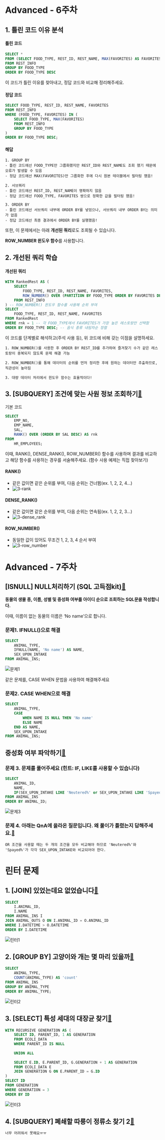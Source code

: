 # Advanced - 6주차
## 1. 틀린 코드 이유 분석

#### 틀린 코드

```SQL
SELECT *
FROM (SELECT FOOD_TYPE, REST_ID, REST_NAME, MAX(FAVORITES) AS FAVORITES
FROM REST_INFO
GROUP BY FOOD_TYPE
ORDER BY FOOD_TYPE DESC
```
이 코드가 틀린 이유를 찾아내고, 정답 코드와 비교해 정리해주세요.

#### 정답 코드

```SQL
SELECT FOOD_TYPE, REST_ID, REST_NAME, FAVORITES
FROM REST_INFO
WHERE (FOOD_TYPE, FAVORITES) IN (
    SELECT FOOD_TYPE, MAX(FAVORITES)    
    FROM REST_INFO
    GROUP BY FOOD_TYPE
) 
ORDER BY FOOD_TYPE DESC;
```
#### 해답
```
1. GROUP BY
- 틀린 코드에선 FOOD_TYPE만 그룹화했지만 REST_ID와 REST_NAME도 조회 했기 때문에 오류가 발생할 수 있음
- 정답 코드에선 MAX(FAVORITES)만 그룹화한 후에 다시 원본 테이블에서 필터링 했음!

2. 서브쿼리
- 틀린 코드에선 REST_ID, REST_NAME이 명확하지 않음
- 정답 코드에선 FOOD_TYPE, FAVORITES 쌍으로 정확한 값을 필터링 했음!

3. ORDER BY
- 틀린 코드에선 서브쿼리 내부에 ORDER BY를 넣었으나, 서브쿼리 내부 ORDER BY는 의미가 없음
- 정답 코드에선 최종 결과에서 ORDER BY를 실행했음!
```



또한, 이 문제에서는 아래 **개선된 쿼리**로도 조회될 수 있습니다. 

**ROW_NUMBER 윈도우 함수**를 사용합니다.

## 2. 개선된 쿼리 학습

#### 개선된 쿼리

```SQL
WITH RankedRest AS (
    SELECT 
        FOOD_TYPE, REST_ID, REST_NAME, FAVORITES,
        ROW_NUMBER() OVER (PARTITION BY FOOD_TYPE ORDER BY FAVORITES DESC, REST_ID) AS rnk
    FROM REST_INFO
) -- ROW_NUMBER() 윈도우 함수를 사용해 순위 부여
SELECT 
    FOOD_TYPE, REST_ID, REST_NAME, FAVORITES
FROM RankedRest
WHERE rnk = 1 -- 각 FOOD_TYPE에서 FAVORITES가 가장 높은 레스토랑만 선택함
ORDER BY FOOD_TYPE DESC; -- 음식 종류 내림차순 정렬
```

이 코드를 단계별로 해석하고(주석 사용 등), 위 코드에 비해 갖는 이점을 설명하세요.
```
1. ROW_NUMBER()를 사용한 후 ORDER BY REST_ID를 추가하여 즐겨찾기 수가 같은 레스토랑이 중복되지 않도록 문제 해결 가능

2. ROW_NUMBER()를 통해 데이터의 순위를 먼저 정리한 후에 원하는 데이터만 추출하므로, 직관성이 높아짐

3. 대량 데이터 처리에서 윈도우 함수는 효율적이다!
```

## 3. [SUBQUERY] 조건에 맞는 사원 정보 조회하기[🔗](https://school.programmers.co.kr/learn/courses/30/lessons/284527)


기본 코드
```SQL
SELECT 
    EMP_NO, 
    EMP_NAME, 
    SAL,
    RANK() OVER (ORDER BY SAL DESC) AS rnk
FROM 
    HR_EMPLOYEES;
```

이때, RANK(), DENSE_RANK(), ROW_NUMBER() 함수를 사용하며 결과를 비교하고 해당 함수를 사용하는 경우를 서술해주세요. (함수 사용 예제는 직접 찾아보기)

#### RANK()
- 같은 값이면 같은 순위를 부여, 다음 순위는 건너뜀(ex. 1, 2, 2, 4...)
- ![3-rank](../STUDY/image/4th/3-rank.png)


#### DENSE_RANK()
- 같은 값이면 같은 순위를 부여, 다음 순위는 연속됨(ex. 1, 2, 2, 3...)
- ![3-dense_rank](../STUDY/image/4th/3-dense_rank.png)

#### ROW_NUMBER()
- 동일한 값이 있어도 무조건 1, 2, 3, 4 순서 부여
- ![3-row_number](../STUDY/image/4th/3-row_number.png)

# Advanced - 7주차
## [ISNULL] NULL처리하기 (SQL 고득점kit)[🔗](https://school.programmers.co.kr/learn/courses/30/lessons/59410)

**동물의 생물 종, 이름, 성별 및 중성화 여부를 아이디 순으로 조회하는 SQL문을 작성합니다.**

이때, 이름이 없는 동물의 이름은 ‘No name’으로 합니다.

### 문제1. IFNULL()으로 해결

```sql
SELECT
    ANIMAL_TYPE,
    IFNULL(NAME, 'No name') AS NAME,
    SEX_UPON_INTAKE
FROM ANIMAL_INS;
```
![문제1](../STUDY/image/4th/문제1.png)

같은 문제를, CASE WHEN 문법을 사용하여 해결해주세요

### 문제2. CASE WHEN으로 해결
```sql
SELECT
    ANIMAL_TYPE,
    CASE
        WHEN NAME IS NULL THEN 'No name'
        ELSE NAME
    END AS NAME,
    SEX_UPON_INTAKE
FROM ANIMAL_INS;
```

## 중성화 여부 파악하기[🔗](https://school.programmers.co.kr/learn/courses/30/lessons/59409#qna)

### 문제 3. 문제를 풀어주세요 (힌트: IF, LIKE를 사용할 수 있습니다)

```sql
SELECT
    ANIMAL_ID,
    NAME,
    IF(SEX_UPON_INTAKE LIKE 'Neutered%' or SEX_UPON_INTAKE LIKE 'Spayed%', 'O', 'X') AS '중성화'
FROM ANIMAL_INS
ORDER BY ANIMAL_ID;
```
![문제3](../STUDY/image/4th/문제3.png)

### 문제 4. 아래는 QnA에 올라온 질문입니다. 왜 풀이가 틀렸는지 답해주세요.[🔗](https://school.programmers.co.kr/questions/80270)

```
OR 조건을 사용할 때는 두 개의 조건을 모두 비교해야 하므로 'Neutered%'와 'Spayed%'가 각각 SEX_UPON_INTAKE와 비교되어야 한다.
```

# 린터 문제
## 1. [JOIN] 있었는데요 없었습니다[🔗](https://school.programmers.co.kr/learn/courses/30/lessons/59043)

```sql
SELECT
    I.ANIMAL_ID,
    I.NAME
FROM ANIMAL_INS I
JOIN ANIMAL_OUTS O ON I.ANIMAL_ID = O.ANIMAL_ID
WHERE I.DATETIME > O.DATETIME
ORDER BY I.DATETIME
```
![린터1](../STUDY/image/4th/린터1.png)

## 2. [GROUP BY] 고양이와 개는 몇 마리 있을까[🔗](https://school.programmers.co.kr/learn/courses/30/lessons/59040)

```sql
SELECT
    ANIMAL_TYPE,
    COUNT(ANIMAL_TYPE) AS 'count'
FROM ANIMAL_INS
GROUP BY ANIMAL_TYPE
ORDER BY ANIMAL_TYPE;
```
![린터2](../STUDY/image/4th/린터2.png)

## 3. [SELECT] 특성 세대의 대장균 찾기[🔗](https://school.programmers.co.kr/learn/courses/30/lessons/301650)

```SQL
WITH RECURSIVE GENERATION AS (
    SELECT ID, PARENT_ID, 1 AS GENERATION
    FROM ECOLI_DATA
    WHERE PARENT_ID IS NULL
    
    UNION ALL
    
    SELECT E.ID, E.PARENT_ID, G.GENERATION + 1 AS GENERATION
    FROM ECOLI_DATA E
    JOIN GENERATION G ON E.PARENT_ID = G.ID
)
SELECT ID
FROM GENERATION
WHERE GENERATION = 3
ORDER BY ID
```
![린터3](../STUDY/image/4th/린터3.png)

## 4. [SUBQUERY] 폐쇄할 따릉이 정류소 찾기 2[🔗](https://solvesql.com/problems/find-unnecessary-station-2/)

```SQL
너무 어려워서 못해요ㅠㅠ
```
